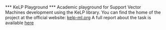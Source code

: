 *** KeLP Playground ***
Academic playground for Support Vector Machines development using the KeLP library. You can find the home of the project at the official website: [kelp-ml.org]("https://www.kelp-ml.org")
A full report about the task is available [here](report.pdf)

